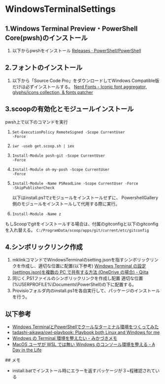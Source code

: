 # WindowsTerminalSettings
## 1.Windows Terminal Preview・PowerShell Core(pwsh)のインストール
1. 以下からpwshをインストール
  <a href="https://github.com/PowerShell/PowerShell/releases">Releases · PowerShell/PowerShell</a>
## 2.フォントのインストール
1. 以下から「Source Code Pro」をダウンロードしてWindows Compatible版だけは必ずインストールする。
    <a href="https://www.nerdfonts.com/#home">Nerd Fonts - Iconic font aggregator, glyphs/icons collection, &amp; fonts patcher</a>
## 3.scoopの有効化とモジュールインストール
pwsh上で以下のコマンドを実行
1. <code>Set-ExecutionPolicy RemoteSigned -Scope CurrentUser -Force</code>
2. <code>iwr -useb get.scoop.sh | iex</code>
3. <code>Install-Module posh-git -Scope CurrentUser -Force</code>
4. <code>Install-Module oh-my-posh -Scope CurrentUser -Force</code>
5. <code>Install-Module -Name PSReadLine -Scope CurrentUser -Force -SkipPublisherCheck</code>

   以下はinstall.ps1でzモジュールをインストールせずに、
   PowershellGallery側のモジュールをインストールして代用する際に実行。
6. <code>Install-Module -Name z</code>

もしScoopでgitをインストールする場合は、付属のgitconfigと以下のgitconfigを入れ替える。
<code>C:/ProgramData/scoop/apps/git/current/etc/gitconfig</code>
## 4.シンボリックリンク作成
1. mklinkコマンドでWindowsTerminalのsetting.jsonを指すシンボリックリンクを作成し、適切な位置に配置(以下参考)
   <a href="https://qiita.com/ma2shita/items/a6256ef3d81329f52ec7">Windows Terminal の設定(settings.json)を複数の PC で共有する方法 (OneDrive の場合) - Qiita</a>
2. 同じく.PS1ファイルのシンボリックリンクを作成し配置
   適切な位置(%USERPROFILE%\Documents\PowerShell)の下に配置する。
3. Provisioフォルダ内のinstall.ps1を各自実行して、パッケージのインストールを行う。
## 以下参考
<ul>
<li><a href="https://blog.mamansoft.net/2020/05/31/windows-terminal-and-power-shell-makes-beautiful">Windows TerminalとPowerShellでクールなターミナル環境をつくってみた</a></li>
  <li><a href="https://github.com/tadashi-aikawa/owl-playbook">tadashi-aikawa/owl-playbook: Playbook both Linux and Windows for me</a></li>
  <li><a href="https://mikazuki.hatenablog.jp/entry/2020/08/01/173459">Windows の Terminal 環境を整えたい - みかづきメモ</a></li>
  <li><a href="https://secon.dev/entry/2020/08/17/070735/">MacOS ユーザが WSL では無い Windows のコンソール環境を整える - A Day in the Life</a></li>
</ul>
## メモ
<ul>
   <li>install.batでインストール時にエラーを返すパッケージが３~程確認されている</li>
</ul>
